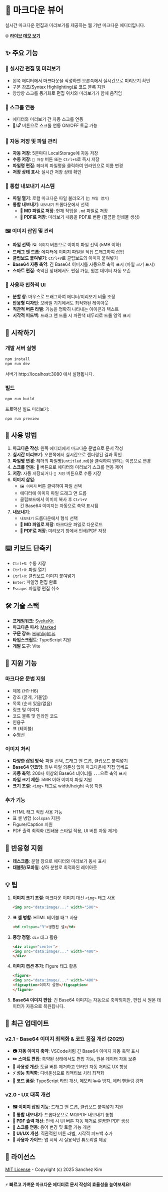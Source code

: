 # 📝 마크다운 뷰어

실시간 마크다운 편집과 미리보기를 제공하는 웹 기반 마크다운 에디터입니다.

🌐 **[라이브 데모 보기](https://markdown-viewer-sanchez.netlify.app/)**

## ✨ 주요 기능

### 📖 **실시간 편집 및 미리보기**
- 왼쪽 에디터에서 마크다운을 작성하면 오른쪽에서 실시간으로 미리보기 확인
- 구문 강조(Syntax Highlighting)로 코드 블록 지원
- 양방향 스크롤 동기화로 편집 위치와 미리보기가 함께 움직임

### 🔄 **스크롤 연동**
- 에디터와 미리보기 간 자동 스크롤 연동
- 📍/🔓 버튼으로 스크롤 연동 ON/OFF 토글 가능

### 💾 **자동 저장 및 파일 관리**
- **자동 저장**: 5분마다 LocalStorage에 자동 저장
- **수동 저장**: `💾 저장` 버튼 또는 `Ctrl+S`로 즉시 저장
- **파일명 편집**: 헤더의 파일명을 클릭하여 인라인으로 이름 변경
- **저장 상태 표시**: 실시간 저장 상태 확인

### 📁 **통합 내보내기 시스템**
- **파일 열기**: 로컬 마크다운 파일 불러오기 (`📂 파일 열기`)
- **통합 내보내기**: `내보내기` 드롭다운에서 선택
  - **📁 MD 파일로 저장**: 현재 작업을 `.md` 파일로 저장
  - **📄 PDF로 저장**: 미리보기 내용을 PDF로 변환 (깔끔한 인쇄물 생성)

### 🖼️ **이미지 삽입 및 관리**
- **파일 선택**: `🖼️ 이미지` 버튼으로 이미지 파일 선택 (5MB 이하)
- **드래그 앤 드롭**: 에디터에 이미지 파일을 직접 드래그하여 삽입
- **클립보드 붙여넣기**: `Ctrl+V`로 클립보드의 이미지 붙여넣기
- **Base64 자동 축약**: 긴 Base64 이미지를 자동으로 축약 표시 (파일 크기 표시)
- **스마트 편집**: 축약된 상태에서도 편집 가능, 원본 데이터 자동 보존

### 🎨 **사용자 친화적 UI**
- **분할 창**: 마우스로 드래그하여 에디터/미리보기 비율 조정
- **반응형 디자인**: 모바일 기기에서도 최적화된 레이아웃
- **직관적 버튼 라벨**: 기능을 명확히 나타내는 아이콘과 텍스트
- **시각적 피드백**: 드래그 앤 드롭 시 파란색 테두리로 드롭 영역 표시

## 🚀 시작하기

### 개발 서버 실행
```bash
npm install
npm run dev
```

서버가 http://localhost:3080 에서 실행됩니다.

### 빌드
```bash
npm run build
```

프로덕션 빌드 미리보기:
```bash
npm run preview
```

## 🎯 사용 방법

1. **마크다운 작성**: 왼쪽 에디터에서 마크다운 문법으로 문서 작성
2. **실시간 미리보기**: 오른쪽에서 실시간으로 렌더링된 결과 확인
3. **파일명 변경**: 헤더의 파일명(`untitled.md`)을 클릭하여 원하는 이름으로 변경
4. **스크롤 연동**: 📍 버튼으로 에디터와 미리보기 스크롤 연동 제어
5. **저장**: 자동 저장되거나 `💾 저장` 버튼으로 수동 저장
6. **이미지 삽입**: 
   - `🖼️ 이미지` 버튼 클릭하여 파일 선택
   - 에디터에 이미지 파일 드래그 앤 드롭
   - 클립보드에서 이미지 복사 후 `Ctrl+V`
   - 긴 Base64 이미지는 자동으로 축약 표시됨
7. **내보내기**: 
   - `내보내기` 드롭다운에서 형식 선택
   - **📁 MD 파일로 저장**: 마크다운 파일로 다운로드
   - **📄 PDF로 저장**: 미리보기 창에서 인쇄/PDF 저장

## ⌨️ 키보드 단축키

- `Ctrl+S`: 수동 저장
- `Ctrl+O`: 파일 열기
- `Ctrl+V`: 클립보드 이미지 붙여넣기
- `Enter`: 파일명 편집 완료
- `Escape`: 파일명 편집 취소

## 🛠️ 기술 스택

- **프레임워크**: [SvelteKit](https://kit.svelte.dev/)
- **마크다운 파서**: [Marked](https://marked.js.org/)
- **구문 강조**: [Highlight.js](https://highlightjs.org/)
- **타입스크립트**: TypeScript 지원
- **개발 도구**: Vite

## 🎨 지원 기능

### 마크다운 문법 지원
- 제목 (H1-H6)
- 강조 (굵게, 기울임)
- 목록 (순서 있음/없음)
- 링크 및 이미지
- 코드 블록 및 인라인 코드
- 인용구
- 표 (테이블)
- 수평선

### 이미지 처리
- **다양한 삽입 방식**: 파일 선택, 드래그 앤 드롭, 클립보드 붙여넣기
- **Base64 인코딩**: 외부 파일 의존성 없이 마크다운에 직접 임베드
- **자동 축약**: 200자 이상의 Base64 데이터를 `...`으로 축약 표시
- **파일 크기 제한**: 5MB 이하 이미지 파일 지원
- **크기 조절**: `<img>` 태그로 width/height 속성 지원

### 추가 기능
- HTML 태그 직접 사용 가능
- 표 셀 병합 (`colspan` 지원)
- Figure/Caption 지원
- PDF 출력 최적화 (인쇄용 스타일 적용, UI 버튼 자동 제거)

## 📱 반응형 지원

- **데스크톱**: 분할 창으로 에디터와 미리보기 동시 표시
- **태블릿/모바일**: 상하 분할로 최적화된 레이아웃

## 💡 팁

1. **이미지 크기 조절**: 마크다운 이미지 대신 `<img>` 태그 사용
   ```html
   <img src="data:image/..." width="500">
   ```

2. **표 셀 병합**: HTML 테이블 태그 사용
   ```html
   <td colspan="3">병합된 셀</td>
   ```

3. **중앙 정렬**: `div` 태그 활용
   ```html
   <div align="center">
   <img src="data:image/..." width="400">
   </div>
   ```

4. **이미지 캡션 추가**: Figure 태그 활용
   ```html
   <figure>
   <img src="data:image/..." width="400">
   <figcaption>이미지 설명</figcaption>
   </figure>
   ```

5. **Base64 이미지 편집**: 긴 Base64 이미지는 자동으로 축약되지만, 편집 시 원본 데이터가 자동으로 복원됩니다.

## 🔄 최근 업데이트

### v2.1 - Base64 이미지 최적화 & 코드 품질 개선 (2025)
- **📷 자동 이미지 축약**: VSCode처럼 긴 Base64 이미지 자동 축약 표시
- **✏️ 스마트 편집**: 축약된 상태에서도 편집 가능, 원본 데이터 자동 보존
- **🎯 사용성 개선**: 토글 버튼 제거하고 인라인 자동 처리로 UX 향상
- **⚡ 성능 최적화**: 디바운싱으로 리액티브 처리 최적화
- **🔧 코드 품질**: TypeScript 타입 개선, 메모리 누수 방지, 에러 핸들링 강화

### v2.0 - UX 대폭 개선
- **🖼️ 이미지 삽입 기능**: 드래그 앤 드롭, 클립보드 붙여넣기 지원
- **📁 통합 내보내기**: 드롭다운으로 MD/PDF 내보내기 통합
- **📄 PDF 출력 개선**: 인쇄 시 UI 버튼 자동 제거로 깔끔한 PDF 생성
- **🔄 스크롤 연동**: 용어 변경 및 토글 기능 개선
- **🎨 UI/UX 개선**: 직관적인 버튼 라벨, 시각적 피드백 추가
- **📝 사용자 가이드**: 앱 시작 시 실용적인 튜토리얼 제공

## 📄 라이선스

[MIT License](LICENSE) - Copyright (c) 2025 Sanchez Kim

---

⚡ **빠르고 가벼운 마크다운 에디터로 문서 작성의 효율성을 높여보세요!**